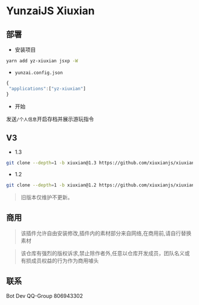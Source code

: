 # YunzaiJS Xiuxian

## 部署

- 安装项目

```sh
yarn add yz-xiuxian jsxp -W
```

- `yunzai.config.json`

```ts
{
 "applications":["yz-xiuxian"]
}
```

- 开始

发送`/个人信息`开启存档并展示游玩指令

## V3

- 1.3

```sh
git clone --depth=1 -b xiuxian@1.3 https://github.com/xiuxianjs/xiuxian-plugin.git ./plugins/xiuxian-plugin
```

- 1.2
  
```sh
git clone --depth=1 -b xiuxian@1.2 https://github.com/xiuxianjs/xiuxian-plugin.git ./plugins/xiuxian-plugin
```

> 旧版本仅维护不更新。 

## 商用

> 该插件允许自由安装修改,插件内的素材部分来自网络,在商用前,请自行替换素材

> 该仓库有强烈的版权诉求,禁止除作者外,任意以仓库开发成员，团队名义或有损成员权益的行为作为商用噱头

## 联系

Bot Dev QQ-Group 806943302
